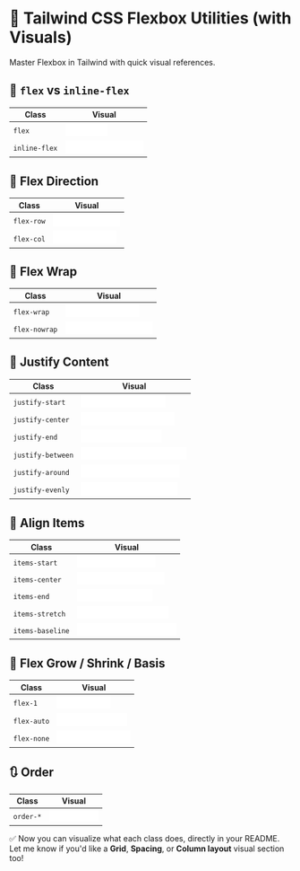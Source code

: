# 🤸 Tailwind CSS Flexbox Utilities (with Visuals)

Master Flexbox in Tailwind with quick visual references.



## 🔹 `flex` vs `inline-flex`

| Class         | Visual |
|---------------|--------|
| `flex`        | ![flex](../assets/flex/flex.svg) |
| `inline-flex` | ![inline-flex](../assets/flex/inline-flex.svg) |



## 🔄 Flex Direction

| Class              | Visual |
|--------------------|--------|
| `flex-row`         | ![flex-row](../assets/flex/flex-row.svg) |
| `flex-col`         | ![flex-col](../assets/flex/flex-col.svg) |



## 🧱 Flex Wrap

| Class           | Visual |
|-----------------|--------|
| `flex-wrap`     | ![flex-wrap](../assets/flex/flex-wrap.svg) |
| `flex-nowrap`   | ![flex-nowrap](../assets/flex/flex-nowrap.svg) |



## 📍 Justify Content

| Class              | Visual |
|--------------------|--------|
| `justify-start`    | ![justify-start](../assets/flex/justify-start.svg) |
| `justify-center`   | ![justify-center](../assets/flex/justify-center.svg) |
| `justify-end`      | ![justify-end](../assets/flex/justify-end.svg) |
| `justify-between`  | ![justify-between](../assets/flex/justify-between.svg) |
| `justify-around`   | ![justify-around](../assets/flex/justify-around.svg) |
| `justify-evenly`   | ![justify-evenly](../assets/flex/justify-evenly.svg) |


## 📐 Align Items

| Class             | Visual |
|-------------------|--------|
| `items-start`     | ![items-start](../assets/flex/items-start.svg) |
| `items-center`    | ![items-center](../assets/flex/items-center.svg) |
| `items-end`       | ![items-end](../assets/flex/items-end.svg) |
| `items-stretch`   | ![items-stretch](../assets/flex/items-stretch.svg) |
| `items-baseline`  | ![items-baseline](../assets/flex/items-baseline.svg) |



## 📏 Flex Grow / Shrink / Basis

| Class        | Visual |
|--------------|--------|
| `flex-1`     | ![flex-1](../assets/flex/flex-1.svg) |
| `flex-auto`  | ![flex-auto](../assets/flex/flex-auto.svg) |
| `flex-none`  | ![flex-none](../assets/flex/flex-none.svg) |



## 🔃 Order

| Class     | Visual |
|-----------|--------|
| `order-*` | ![order](../assets/flex/order.svg) |



✅ Now you can visualize what each class does, directly in your README.  
Let me know if you'd like a **Grid**, **Spacing**, or **Column layout** visual section too!
```

